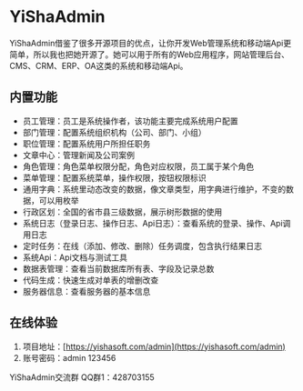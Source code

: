 # YiShaAdmin
 YiShaAdmin借鉴了很多开源项目的优点，让你开发Web管理系统和移动端Api更简单，所以我也把她开源了。她可以用于所有的Web应用程序，网站管理后台、CMS、CRM、ERP、OA这类的系统和移动端Api。
 
## 内置功能

- 员工管理：员工是系统操作者，该功能主要完成系统用户配置
- 部门管理：配置系统组织机构（公司、部门、小组）
- 职位管理：配置系统用户所担任职务
- 文章中心：管理新闻及公司案例
- 角色管理：角色菜单权限分配，角色对应权限，员工属于某个角色
- 菜单管理：配置系统菜单，操作权限，按钮权限标识
- 通用字典：系统里动态改变的数据，像文章类型，用字典进行维护，不变的数据，可以用枚举
- 行政区划：全国的省市县三级数据，展示树形数据的使用
- 系统日志（登录日志、操作日志、Api日志）：查看系统的登录、操作、Api调用日志
- 定时任务：在线（添加、修改、删除）任务调度，包含执行结果日志
- 系统Api：Api文档与测试工具
- 数据表管理：查看当前数据库所有表、字段及记录总数
- 代码生成：快速生成对单表的增删改查
- 服务器信息：查看服务器的基本信息

## 在线体验
1. 项目地址：[https://yishasoft.com/admin](https://yishasoft.com/admin)  
2. 账号密码：admin 123456

YiShaAdmin交流群
QQ群1：428703155
